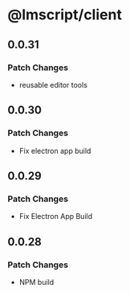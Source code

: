# @lmscript/client

## 0.0.31

### Patch Changes

- reusable editor tools

## 0.0.30

### Patch Changes

- Fix electron app build

## 0.0.29

### Patch Changes

- Fix Electron App Build

## 0.0.28

### Patch Changes

- NPM build

